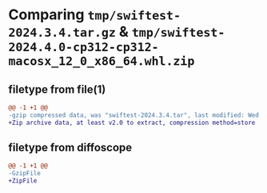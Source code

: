 # Comparing `tmp/swiftest-2024.3.4.tar.gz` & `tmp/swiftest-2024.4.0-cp312-cp312-macosx_12_0_x86_64.whl.zip`

## filetype from file(1)

```diff
@@ -1 +1 @@
-gzip compressed data, was "swiftest-2024.3.4.tar", last modified: Wed Nov  9 12:37:21 2022, max compression
+Zip archive data, at least v2.0 to extract, compression method=store
```

## filetype from diffoscope

```diff
@@ -1 +1 @@
-GzipFile
+ZipFile
```

